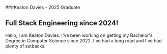 ###Keaton Davies - 2025 Graduate
## Full Stack Engineering since 2024!

Hello, I am Keaton Davies. I've been working on getting my Bachelor's Degree in Computer Science since 2022. I've had a long road and I've had plenty of setbacks.
